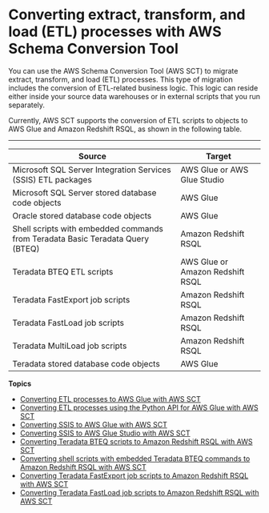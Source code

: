 # Converting extract, transform, and load \(ETL\) processes with AWS Schema Conversion Tool<a name="CHAP-converting-etl"></a>

You can use the AWS Schema Conversion Tool \(AWS SCT\) to migrate extract, transform, and load \(ETL\) processes\. This type of migration includes the conversion of ETL\-related business logic\. This logic can reside either inside your source data warehouses or in external scripts that you run separately\. 

Currently, AWS SCT supports the conversion of ETL scripts to objects to AWS Glue and Amazon Redshift RSQL, as shown in the following table\.


****  

| Source | Target | 
| --- | --- | 
| Microsoft SQL Server Integration Services \(SSIS\) ETL packages | AWS Glue or AWS Glue Studio | 
| Microsoft SQL Server stored database code objects | AWS Glue | 
| Oracle stored database code objects | AWS Glue | 
| Shell scripts with embedded commands from Teradata Basic Teradata Query \(BTEQ\)  | Amazon Redshift RSQL | 
| Teradata BTEQ ETL scripts | AWS Glue or Amazon Redshift RSQL | 
| Teradata FastExport job scripts | Amazon Redshift RSQL | 
| Teradata FastLoad job scripts | Amazon Redshift RSQL | 
| Teradata MultiLoad job scripts | Amazon Redshift RSQL | 
| Teradata stored database code objects | AWS Glue | 

**Topics**
+ [Converting ETL processes to AWS Glue with AWS SCT](CHAP-converting-aws-glue-ui-process.md)
+ [Converting ETL processes using the Python API for AWS Glue with AWS SCT](CHAP-converting-aws-glue-api-process.md)
+ [Converting SSIS to AWS Glue with AWS SCT](CHAP-converting-aws-glue-ssis.md)
+ [Converting SSIS to AWS Glue Studio with AWS SCT](CHAP-converting-ssis-glue-studio.md)
+ [Converting Teradata BTEQ scripts to Amazon Redshift RSQL with AWS SCT](CHAP-converting-bteq-rsql.md)
+ [Converting shell scripts with embedded Teradata BTEQ commands to Amazon Redshift RSQL with AWS SCT](CHAP-converting-shell-rsql.md)
+ [Converting Teradata FastExport job scripts to Amazon Redshift RSQL with AWS SCT](CHAP-converting-fastexport-rsql.md)
+ [Converting Teradata FastLoad job scripts to Amazon Redshift RSQL with AWS SCT](CHAP-converting-fastload-rsql.md)
